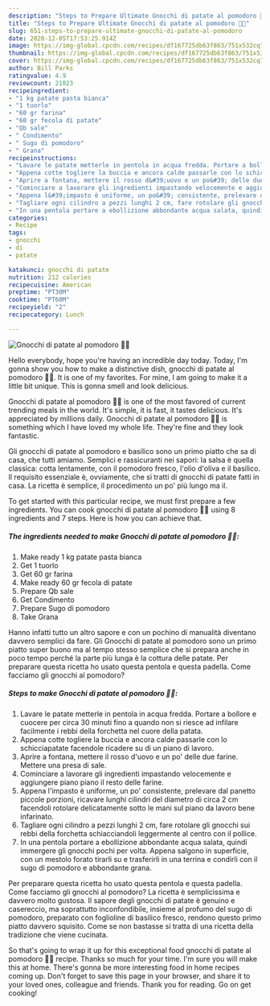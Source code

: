 ```yaml
---
description: "Steps to Prepare Ultimate Gnocchi di patate al pomodoro 🥔🍅"
title: "Steps to Prepare Ultimate Gnocchi di patate al pomodoro 🥔🍅"
slug: 651-steps-to-prepare-ultimate-gnocchi-di-patate-al-pomodoro
date: 2020-12-05T17:53:25.914Z
image: https://img-global.cpcdn.com/recipes/df167725db63f863/751x532cq70/gnocchi-di-patate-al-pomodoro-🥔🍅-recipe-main-photo.jpg
thumbnail: https://img-global.cpcdn.com/recipes/df167725db63f863/751x532cq70/gnocchi-di-patate-al-pomodoro-🥔🍅-recipe-main-photo.jpg
cover: https://img-global.cpcdn.com/recipes/df167725db63f863/751x532cq70/gnocchi-di-patate-al-pomodoro-🥔🍅-recipe-main-photo.jpg
author: Bill Parks
ratingvalue: 4.9
reviewcount: 21023
recipeingredient:
- "1 kg patate pasta bianca"
- "1 tuorlo"
- "60 gr farina"
- "60 gr fecola di patate"
- "Qb sale"
- " Condimento"
- " Sugo di pomodoro"
- " Grana"
recipeinstructions:
- "Lavare le patate metterle in pentola in acqua fredda. Portare a bollore e cuocere per circa 30 minuti fino a quando non si riesce ad infilare facilmente i rebbi della forchetta nel cuore della patata."
- "Appena cotte togliere la buccia e ancora calde passarle con lo schicciapatate facendole ricadere su di un piano di lavoro."
- "Aprire a fontana, mettere il rosso d&#39;uovo e un po&#39; delle due farine. Mettere una presa di sale."
- "Cominciare a lavorare gli ingredienti impastando velocemente e aggiungere piano piano il resto delle farine."
- "Appena l&#39;impasto è uniforme, un po&#39; consistente, prelevare dal panetto piccole porzioni, ricavare lunghi cilindri del diametro di circa 2 cm facendoli rotolare delicatamente sotto le mani sul piano da lavoro bene infarinato."
- "Tagliare ogni cilindro a pezzi lunghi 2 cm, fare rotolare gli gnocchi sui rebbi della forchetta schiacciandoli leggermente al centro con il pollice."
- "In una pentola portare a ebollizione abbondante acqua salata, quindi immergere gli gnocchi pochi per volta. Appena salgono in superficie, con un mestolo forato tirarli su e trasferirli in una terrina e condirli con il sugo di pomodoro e abbondante grana."
categories:
- Recipe
tags:
- gnocchi
- di
- patate

katakunci: gnocchi di patate 
nutrition: 212 calories
recipecuisine: American
preptime: "PT30M"
cooktime: "PT60M"
recipeyield: "2"
recipecategory: Lunch

---
```



![Gnocchi di patate al pomodoro 🥔🍅](https://img-global.cpcdn.com/recipes/df167725db63f863/751x532cq70/gnocchi-di-patate-al-pomodoro-🥔🍅-recipe-main-photo.jpg)

Hello everybody, hope you're having an incredible day today. Today, I'm gonna show you how to make a distinctive dish, gnocchi di patate al pomodoro 🥔🍅. It is one of my favorites. For mine, I am going to make it a little bit unique. This is gonna smell and look delicious.

Gnocchi di patate al pomodoro 🥔🍅 is one of the most favored of current trending meals in the world. It's simple, it is fast, it tastes delicious. It's appreciated by millions daily. Gnocchi di patate al pomodoro 🥔🍅 is something which I have loved my whole life. They're fine and they look fantastic.

Gli gnocchi di patate al pomodoro e basilico sono un primo piatto che sa di casa, che tutti amiamo. Semplici e rassicuranti nei sapori: la salsa è quella classica: cotta lentamente, con il pomodoro fresco, l&#39;olio d&#39;oliva e il basilico. Il requisito essenziale è, ovviamente, che si tratti di gnocchi di patate fatti in casa. La ricetta è semplice, il procedimento un po&#39; più lungo ma il.


To get started with this particular recipe, we must first prepare a few ingredients. You can cook gnocchi di patate al pomodoro 🥔🍅 using 8 ingredients and 7 steps. Here is how you can achieve that.

<!--inarticleads1-->

##### The ingredients needed to make Gnocchi di patate al pomodoro 🥔🍅:

1. Make ready 1 kg patate pasta bianca
1. Get 1 tuorlo
1. Get 60 gr farina
1. Make ready 60 gr fecola di patate
1. Prepare Qb sale
1. Get  Condimento
1. Prepare  Sugo di pomodoro
1. Take  Grana


Hanno infatti tutto un altro sapore e con un pochino di manualità diventano davvero semplici da fare. Gli Gnocchi di patate al pomodoro sono un primo piatto super buono ma al tempo stesso semplice che si prepara anche in poco tempo perché la parte più lunga è la cottura delle patate. Per preparare questa ricetta ho usato questa pentola e questa padella. Come facciamo gli gnocchi al pomodoro? 

<!--inarticleads2-->

##### Steps to make Gnocchi di patate al pomodoro 🥔🍅:

1. Lavare le patate metterle in pentola in acqua fredda. Portare a bollore e cuocere per circa 30 minuti fino a quando non si riesce ad infilare facilmente i rebbi della forchetta nel cuore della patata.
1. Appena cotte togliere la buccia e ancora calde passarle con lo schicciapatate facendole ricadere su di un piano di lavoro.
1. Aprire a fontana, mettere il rosso d&#39;uovo e un po&#39; delle due farine. Mettere una presa di sale.
1. Cominciare a lavorare gli ingredienti impastando velocemente e aggiungere piano piano il resto delle farine.
1. Appena l&#39;impasto è uniforme, un po&#39; consistente, prelevare dal panetto piccole porzioni, ricavare lunghi cilindri del diametro di circa 2 cm facendoli rotolare delicatamente sotto le mani sul piano da lavoro bene infarinato.
1. Tagliare ogni cilindro a pezzi lunghi 2 cm, fare rotolare gli gnocchi sui rebbi della forchetta schiacciandoli leggermente al centro con il pollice.
1. In una pentola portare a ebollizione abbondante acqua salata, quindi immergere gli gnocchi pochi per volta. Appena salgono in superficie, con un mestolo forato tirarli su e trasferirli in una terrina e condirli con il sugo di pomodoro e abbondante grana.


Per preparare questa ricetta ho usato questa pentola e questa padella. Come facciamo gli gnocchi al pomodoro? La ricetta è semplicissima e davvero molto gustosa. Il sapore degli gnocchi di patate è genuino e casereccio, ma soprattutto inconfondibile, insieme al profumo del sugo di pomodoro, preparato con foglioline di basilico fresco, rendono questo primo piatto davvero squisito. Come se non bastasse si tratta di una ricetta della tradizione che viene cucinata. 

So that's going to wrap it up for this exceptional food gnocchi di patate al pomodoro 🥔🍅 recipe. Thanks so much for your time. I'm sure you will make this at home. There's gonna be more interesting food in home recipes coming up. Don't forget to save this page in your browser, and share it to your loved ones, colleague and friends. Thank you for reading. Go on get cooking!
